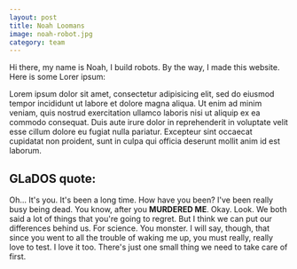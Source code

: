 ```yaml
---
layout: post
title: Noah Loomans
image: noah-robot.jpg
category: team
---
```

Hi there, my name is Noah, I build robots. By the way, I made this website. Here is some Lorer ipsum:

Lorem ipsum dolor sit amet, consectetur adipisicing elit, sed do eiusmod tempor incididunt ut labore et dolore magna aliqua. Ut enim ad minim veniam, quis nostrud exercitation ullamco laboris nisi ut aliquip ex ea commodo consequat. Duis aute irure dolor in reprehenderit in voluptate velit esse cillum dolore eu fugiat nulla pariatur. Excepteur sint occaecat cupidatat non proident, sunt in culpa qui officia deserunt mollit anim id est laborum.

GLaDOS quote:
--------------

Oh... It's you. It's been a long time. How have you been? I've been really busy being dead. You know, after you **MURDERED ME**. Okay. Look. We both said a lot of things that you're going to regret. But I think we can put our differences behind us. For science. You monster. I will say, though, that since you went to all the trouble of waking me up, you must really, really love to test. I love it too. There's just one small thing we need to take care of first.
